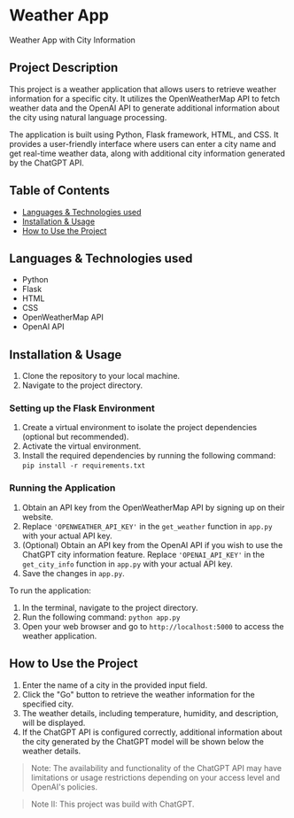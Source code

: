 # Weather App

Weather App with City Information

## Project Description

This project is a weather application that allows users to retrieve weather information for a specific city. It utilizes the OpenWeatherMap API to fetch weather data and the OpenAI API to generate additional information about the city using natural language processing.

The application is built using Python, Flask framework, HTML, and CSS. It provides a user-friendly interface where users can enter a city name and get real-time weather data, along with additional city information generated by the ChatGPT API.

## Table of Contents

- [Languages & Technologies used](#languages--technologies-used)
- [Installation & Usage](#installation--usage)
- [How to Use the Project](#how-to-use-the-project)

## Languages & Technologies used

- Python
- Flask
- HTML
- CSS
- OpenWeatherMap API
- OpenAI API

## Installation & Usage

1. Clone the repository to your local machine.
2. Navigate to the project directory.

### Setting up the Flask Environment

1. Create a virtual environment to isolate the project dependencies (optional but recommended).
2. Activate the virtual environment.
3. Install the required dependencies by running the following command: `pip install -r requirements.txt`


### Running the Application

1. Obtain an API key from the OpenWeatherMap API by signing up on their website.
2. Replace `'OPENWEATHER_API_KEY'` in the `get_weather` function in `app.py` with your actual API key.
3. (Optional) Obtain an API key from the OpenAI API if you wish to use the ChatGPT city information feature. Replace `'OPENAI_API_KEY'` in the `get_city_info` function in `app.py` with your actual API key.
4. Save the changes in `app.py`.

To run the application:

1. In the terminal, navigate to the project directory.
2. Run the following command: `python app.py`
3. Open your web browser and go to `http://localhost:5000` to access the weather application.

## How to Use the Project

1. Enter the name of a city in the provided input field.
2. Click the "Go" button to retrieve the weather information for the specified city.
3. The weather details, including temperature, humidity, and description, will be displayed.
4. If the ChatGPT API is configured correctly, additional information about the city generated by the ChatGPT model will be shown below the weather details.


> Note: The availability and functionality of the ChatGPT API may have limitations or usage restrictions depending on your access level and OpenAI's policies.

> Note II: This project was build with ChatGPT.
